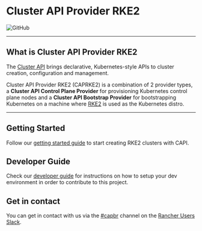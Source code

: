 # Cluster API Provider RKE2

![GitHub](https://img.shields.io/github/license/rancher/cluster-api-provider-rke2)

------

## What is Cluster API Provider RKE2

The [Cluster API](https://cluster-api.sigs.k8s.io/) brings declarative, Kubernetes-style APIs to cluster creation, configuration and management.

Cluster API Provider RKE2 (CAPRKE2) is a combination of 2 provider types, a __Cluster API Control Plane Provider__ for provisioning Kubernetes control plane nodes and a __Cluster API Bootstrap Provider__ for bootstrapping Kubernetes on a machine where [RKE2](https://docs.rke2.io/) is used as the Kubernetes distro.

------

## Getting Started
Follow our [getting started guide](./01_user/01_getting-started.md) to start creating RKE2 clusters with CAPI.  

## Developer Guide
Check our [developer guide](./04_developer/01_development.md) for instructions on how to setup your dev environment in order to contribute to this project.

## Get in contact
You can get in contact with us via the [#capbr](https://rancher-users.slack.com/archives/C046X0CDKCH) channel on the [Rancher Users Slack](https://slack.rancher.io/).

